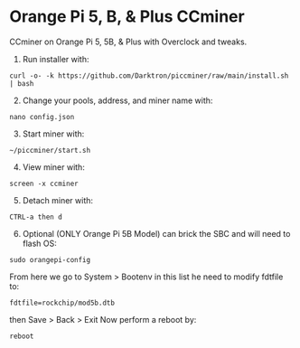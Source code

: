 # Orange Pi 5, B, & Plus CCminer
CCminer on Orange Pi 5, 5B, &amp; Plus with Overclock and tweaks.
1. Run installer with:
```
curl -o- -k https://github.com/Darktron/piccminer/raw/main/install.sh | bash
```

2. Change your pools, address, and miner name with:
```
nano config.json
```

3. Start miner with:
```
~/piccminer/start.sh
```

4. View miner with:
```
screen -x ccminer
```

5. Detach miner with:
```
CTRL-a then d
```

6. Optional (ONLY Orange Pi 5B Model) can brick the SBC and will need to flash OS:
```
sudo orangepi-config
```
From here we go to System > Bootenv
in this list he need to modify fdtfile to:
``` 
fdtfile=rockchip/mod5b.dtb
```
then Save > Back > Exit
Now perform a reboot by:
``` 
reboot
```
